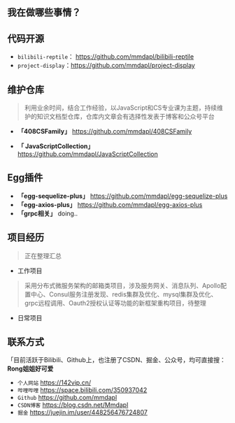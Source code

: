 <!--
 * @Description: 
 * @Version: Beta1.0
 * @Author: 【B站&公众号】Rong姐姐好可爱
 * @Date: 2020-08-02 00:05:49
 * @LastEditors: 【B站&公众号】Rong姐姐好可爱
 * @LastEditTime: 2021-04-09 22:48:43
-->
## 我在做哪些事情？

## 代码开源

- `bilibili-reptile`： https://github.com/mmdapl/bilibili-reptile
- `project-display`：https://github.com/mmdapl/project-display

## 维护仓库

> 利用业余时间，结合工作经验，以JavaScript和CS专业课为主题，持续维护的知识文档型仓库，仓库内文章会有选择性发表于博客和公众号平台

- **「408CSFamily」**  https://github.com/mmdapl/408CSFamily
  
- **「 JavaScriptCollection」**  https://github.com/mmdapl/JavaScriptCollection



## Egg插件

- **「egg-sequelize-plus」**  https://github.com/mmdapl/egg-sequelize-plus
- **「egg-axios-plus」**  https://github.com/mmdapl/egg-axios-plus
- **「grpc相关」**  doing..

## 项目经历

> 正在整理汇总

- 工作项目

> 采用分布式微服务架构的邮箱类项目，涉及服务网关、消息队列、Apollo配置中心、Consul服务注册发现、redis集群及优化、mysql集群及优化、grpc远程调用、Oauth2授权认证等功能的新框架重构项目，待整理

- 日常项目



## 联系方式

「目前活跃于Bilibili、Github上，也注册了CSDN、掘金、公众号，均可直接搜：**Rong姐姐好可爱**


- `个人网站` https://142vip.cn/
- `哔哩哔哩` https://space.bilibili.com/350937042
- `Github` https://github.com/mmdapl
- `CSDN博客` https://blog.csdn.net/Mmdapl
- `掘金` https://juejin.im/user/448256476724807

